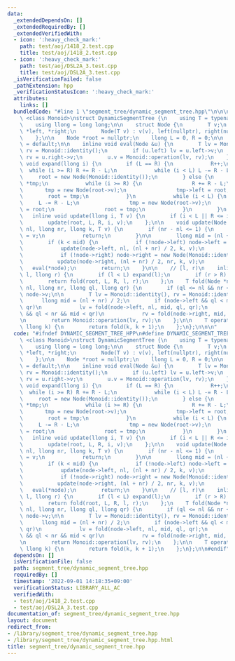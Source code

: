 ```yaml
---
data:
  _extendedDependsOn: []
  _extendedRequiredBy: []
  _extendedVerifiedWith:
  - icon: ':heavy_check_mark:'
    path: test/aoj/1418_2.test.cpp
    title: test/aoj/1418_2.test.cpp
  - icon: ':heavy_check_mark:'
    path: test/aoj/DSL2A_3.test.cpp
    title: test/aoj/DSL2A_3.test.cpp
  _isVerificationFailed: false
  _pathExtension: hpp
  _verificationStatusIcon: ':heavy_check_mark:'
  attributes:
    links: []
  bundledCode: "#line 1 \"segment_tree/dynamic_segment_tree.hpp\"\n\n\n\ntemplate\
    \ <class Monoid>\nstruct DynamicSegmentTree {\n    using T = typename Monoid::value_type;\n\
    \    using llong = long long;\n\n    struct Node {\n        T v;\n        Node\
    \ *left, *right;\n        Node(T v) : v(v), left(nullptr), right(nullptr){};\n\
    \    };\n\n    Node *root = nullptr;\n    llong L = 0, R = 0;\n\n    DynamicSegmentTree()\
    \ = default;\n\n    inline void eval(Node &u) {\n        T lv = Monoid::identity(),\
    \ rv = Monoid::identity();\n        if (u.left) lv = u.left->v;\n        if (u.right)\
    \ rv = u.right->v;\n        u.v = Monoid::operation(lv, rv);\n    };\n\n    inline\
    \ void expand(llong i) {\n        if (L == R) {\n            R++;\n          \
    \  while (i >= R) R += R - L;\n            while (i < L) L -= R - L;\n       \
    \     root = new Node(Monoid::identity());\n        } else {\n            Node\
    \ *tmp;\n            while (i >= R) {\n                R += R - L;\n         \
    \       tmp = new Node(root->v);\n                tmp->left = root;\n        \
    \        root = tmp;\n            }\n            while (i < L) {\n           \
    \     L -= R - L;\n                tmp = new Node(root->v);\n                tmp->right\
    \ = root;\n                root = tmp;\n            }\n        }\n    };\n\n \
    \   inline void update(llong i, T v) {\n        if (i < L || R <= i) expand(i);\n\
    \        update(root, L, R, i, v);\n    };\n\n    void update(Node *node, llong\
    \ nl, llong nr, llong k, T v) {\n        if (nr - nl <= 1) {\n            node->v\
    \ = v;\n            return;\n        }\n\n        llong mid = (nl + nr) / 2;\n\
    \        if (k < mid) {\n            if (!node->left) node->left = new Node(Monoid::identity());\n\
    \            update(node->left, nl, (nl + nr) / 2, k, v);\n        } else {\n\
    \            if (!node->right) node->right = new Node(Monoid::identity());\n \
    \           update(node->right, (nl + nr) / 2, nr, k, v);\n        }\n\n     \
    \   eval(*node);\n        return;\n    }\n\n    // [l, r)\n    inline T fold(llong\
    \ l, llong r) {\n        if (l < L) expand(l);\n        if (r > R) expand(r);\n\
    \        return fold(root, L, R, l, r);\n    };\n    T fold(Node *node, llong\
    \ nl, llong nr, llong ql, llong qr) {\n        if (ql <= nl && nr <= qr) return\
    \ node->v;\n\n        T lv = Monoid::identity(), rv = Monoid::identity();\n  \
    \      llong mid = (nl + nr) / 2;\n        if (node->left && ql < mid && nl <\
    \ qr)\n            lv = fold(node->left, nl, mid, ql, qr);\n        if (node->right\
    \ && ql < nr && mid < qr)\n            rv = fold(node->right, mid, nr, ql, qr);\n\
    \n        return Monoid::operation(lv, rv);\n    };\n\n    T operator[](const\
    \ llong k) {\n        return fold(k, k + 1);\n    };\n};\n\n\n"
  code: "#ifndef DYNAMIC_SEGMENT_TREE_HPP\n#define DYNAMIC_SEGMENT_TREE_HPP\n\ntemplate\
    \ <class Monoid>\nstruct DynamicSegmentTree {\n    using T = typename Monoid::value_type;\n\
    \    using llong = long long;\n\n    struct Node {\n        T v;\n        Node\
    \ *left, *right;\n        Node(T v) : v(v), left(nullptr), right(nullptr){};\n\
    \    };\n\n    Node *root = nullptr;\n    llong L = 0, R = 0;\n\n    DynamicSegmentTree()\
    \ = default;\n\n    inline void eval(Node &u) {\n        T lv = Monoid::identity(),\
    \ rv = Monoid::identity();\n        if (u.left) lv = u.left->v;\n        if (u.right)\
    \ rv = u.right->v;\n        u.v = Monoid::operation(lv, rv);\n    };\n\n    inline\
    \ void expand(llong i) {\n        if (L == R) {\n            R++;\n          \
    \  while (i >= R) R += R - L;\n            while (i < L) L -= R - L;\n       \
    \     root = new Node(Monoid::identity());\n        } else {\n            Node\
    \ *tmp;\n            while (i >= R) {\n                R += R - L;\n         \
    \       tmp = new Node(root->v);\n                tmp->left = root;\n        \
    \        root = tmp;\n            }\n            while (i < L) {\n           \
    \     L -= R - L;\n                tmp = new Node(root->v);\n                tmp->right\
    \ = root;\n                root = tmp;\n            }\n        }\n    };\n\n \
    \   inline void update(llong i, T v) {\n        if (i < L || R <= i) expand(i);\n\
    \        update(root, L, R, i, v);\n    };\n\n    void update(Node *node, llong\
    \ nl, llong nr, llong k, T v) {\n        if (nr - nl <= 1) {\n            node->v\
    \ = v;\n            return;\n        }\n\n        llong mid = (nl + nr) / 2;\n\
    \        if (k < mid) {\n            if (!node->left) node->left = new Node(Monoid::identity());\n\
    \            update(node->left, nl, (nl + nr) / 2, k, v);\n        } else {\n\
    \            if (!node->right) node->right = new Node(Monoid::identity());\n \
    \           update(node->right, (nl + nr) / 2, nr, k, v);\n        }\n\n     \
    \   eval(*node);\n        return;\n    }\n\n    // [l, r)\n    inline T fold(llong\
    \ l, llong r) {\n        if (l < L) expand(l);\n        if (r > R) expand(r);\n\
    \        return fold(root, L, R, l, r);\n    };\n    T fold(Node *node, llong\
    \ nl, llong nr, llong ql, llong qr) {\n        if (ql <= nl && nr <= qr) return\
    \ node->v;\n\n        T lv = Monoid::identity(), rv = Monoid::identity();\n  \
    \      llong mid = (nl + nr) / 2;\n        if (node->left && ql < mid && nl <\
    \ qr)\n            lv = fold(node->left, nl, mid, ql, qr);\n        if (node->right\
    \ && ql < nr && mid < qr)\n            rv = fold(node->right, mid, nr, ql, qr);\n\
    \n        return Monoid::operation(lv, rv);\n    };\n\n    T operator[](const\
    \ llong k) {\n        return fold(k, k + 1);\n    };\n};\n\n#endif"
  dependsOn: []
  isVerificationFile: false
  path: segment_tree/dynamic_segment_tree.hpp
  requiredBy: []
  timestamp: '2022-09-01 14:18:35+09:00'
  verificationStatus: LIBRARY_ALL_AC
  verifiedWith:
  - test/aoj/1418_2.test.cpp
  - test/aoj/DSL2A_3.test.cpp
documentation_of: segment_tree/dynamic_segment_tree.hpp
layout: document
redirect_from:
- /library/segment_tree/dynamic_segment_tree.hpp
- /library/segment_tree/dynamic_segment_tree.hpp.html
title: segment_tree/dynamic_segment_tree.hpp
---
```

